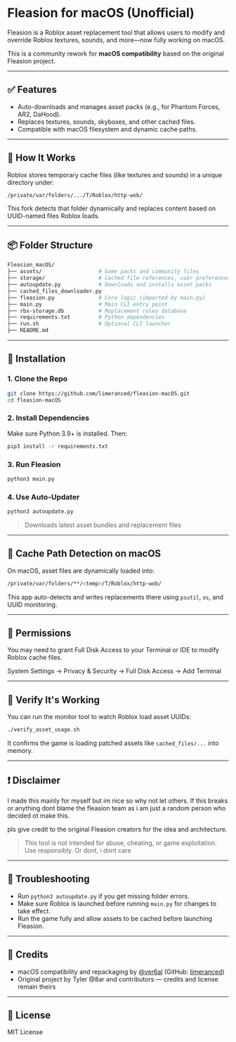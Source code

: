 # Fleasion for macOS (Unofficial)

Fleasion is a Roblox asset replacement tool that allows users to modify and override Roblox textures, sounds, and more—now fully working on macOS.

This is a community rework for **macOS compatibility** based on the original Fleasion project.

---

## ✅ Features

* Auto-downloads and manages asset packs (e.g., for Phantom Forces, AR2, DaHood).
* Replaces textures, sounds, skyboxes, and other cached files.
* Compatible with macOS filesystem and dynamic cache paths.

---

## 🧠 How It Works

Roblox stores temporary cache files (like textures and sounds) in a unique directory under:

```
/private/var/folders/.../T/Roblox/http-wob/
```

This fork detects that folder dynamically and replaces content based on UUID-named files Roblox loads.

---

## 📦 Folder Structure

```sh
Fleasion_macOS/
├── assets/                  # Game packs and community files
├── storage/                 # Cached file references, user preferences
├── autoupdate.py            # Downloads and installs asset packs
├── cached_files_downloader.py
├── fleasion.py              # Core logic (imported by main.py)
├── main.py                  # Main CLI entry point
├── rbx-storage.db           # Replacement rules database
├── requirements.txt         # Python dependencies
├── run.sh                   # Optional CLI launcher
├── README.md
```

---

## 🚀 Installation

### 1. Clone the Repo

```bash
git clone https://github.com/limeranced/fleasion-macOS.git
cd fleasion-macOS
```

### 2. Install Dependencies

Make sure Python 3.9+ is installed. Then:

```bash
pip3 install -r requirements.txt
```

### 3. Run Fleasion

```bash
python3 main.py
```

### 4. Use Auto-Updater

```bash
python3 autoupdate.py
```

> Downloads latest asset bundles and replacement files

---

## 📁 Cache Path Detection on macOS

On macOS, asset files are dynamically loaded into:

```bash
/private/var/folders/**/<temp>/T/Roblox/http-wob/
```

This app auto-detects and writes replacements there using `psutil`, `os`, and UUID monitoring.

---

## 🔐 Permissions

You may need to grant Full Disk Access to your Terminal or IDE to modify Roblox cache files.

System Settings → Privacy & Security → Full Disk Access → Add Terminal

---

## 🧪 Verify It's Working

You can run the monitor tool to watch Roblox load asset UUIDs:

```bash
./verify_asset_usage.sh
```

It confirms the game is loading patched assets like `cached_files/...` into memory.

---

## ❗ Disclaimer

I made this mainly for myself but im nice so why not let others. If this breaks or anything dont blame the fleasion team as i am just a random person who decided ot make this. 

pls give credit to the original Fleasion creators for the idea and architecture.

> This tool is not intended for abuse, cheating, or game exploitation. Use responsibly. Or dont, i dont care

---

## 🧰 Troubleshooting

* Run `python3 autoupdate.py` if you get missing folder errors.
* Make sure Roblox is launched before running `main.py` for changes to take effect.
* Run the game fully and allow assets to be cached before launching Fleasion.

---

## 🙌 Credits

* macOS compatibility and repackaging by [@ver6al](https://discord.com/users/1121335931656478740) (GitHub: [limeranced](https://github.com/limeranced))
* Original project by Tyler @8ar and contributors — credits and license remain theirs

---

## 📎 License

MIT License

